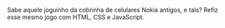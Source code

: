 Sabe aquele joguinho da cobrinha de celulares Nokia antigos, e tals? Refiz esse mesmo jogo com HTML, CSS e JavaScript.